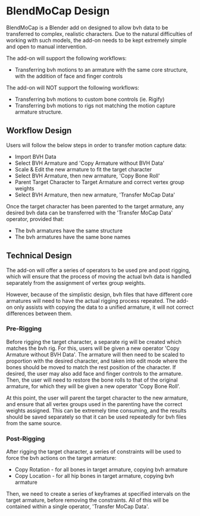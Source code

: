 # BlendMoCap Design

BlendMoCap is a Blender add on designed to allow bvh data to be transferred to complex, realistic characters.  Due to the natural difficulties of working with such models, the add-on needs to be kept extremely simple and open to manual intervention.

The add-on will support the following workflows:

* Transferring bvh motions to an armature with the same core structure, with the addition of face and finger controls

The add-on will NOT support the following workflows:

* Transferring bvh motions to custom bone controls (ie. Rigify)
* Transferring bvh motions to rigs not matching the motion capture armature structure.

## Workflow Design

Users will follow the below steps in order to transfer motion capture data:

* Import BVH Data
* Select BVH Armature and 'Copy Armature without BVH Data'
* Scale & Edit the new armature to fit the target character
* Select BVH Armature, then new armature, 'Copy Bone Roll'
* Parent Target Character to Target Armature and correct vertex group weights
* Select BVH Armature, then new armature, 'Transfer MoCap Data'

Once the target character has been parented to the target armature, any desired bvh data can be transferred with the 'Transfer MoCap Data' operator, provided that:

* The bvh armatures have the same structure
* The bvh armatures have the same bone names

## Technical Design

The add-on will offer a series of operators to be used pre and post rigging, which will ensure that the process of moving the actual bvh data is handled separately from the assignment of vertex group weights.

However, because of the simplistic design, bvh files that have different core armatures will need to have the actual rigging process repeated.  The add-on only assists with copying the data to a unified armature, it will not correct differences between them.

### Pre-Rigging
Before rigging the target character, a separate rig will be created which matches the bvh rig.  For this, users
will be given a new operator 'Copy Armature without BVH Data'.  The armature will then need to be scaled to proportion
with the desired character, and taken into edit mode where the bones should be moved to match the rest position of the character.  If desired, the user may also add face and finger controls to the armature.  Then, the user will need to restore the bone rolls to that of the original armature, for which they will
be given a new operator 'Copy Bone Roll'.

At this point, the user will parent the target character to the new armature, and ensure that all vertex groups used in the parenting have the correct weights assigned.  This can be extremely time consuming, and the results should be saved separately so that it can be used repeatedly for bvh files from the same source.

### Post-Rigging
After rigging the target character, a series of constraints will be used to force the bvh actions on the target armature:

* Copy Rotation - for all bones in target armature, copying bvh armature
* Copy Location - for all hip bones in target armature, copying bvh armature

Then, we need to create a series of keyframes at specified intervals on the target armature, before removing the constraints.  All of this will be contained within a single operator, 'Transfer MoCap Data'.
